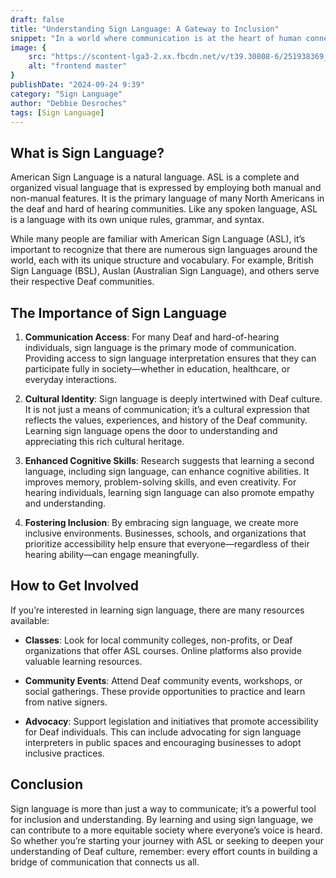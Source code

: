 ```yaml
---
draft: false
title: "Understanding Sign Language: A Gateway to Inclusion"
snippet: "In a world where communication is at the heart of human connection, sign language stands out as a vital tool for breaking down barriers. Often overlooked, sign language is not just a series of gestures; it’s a rich and complex language in its own right, with its own grammar, vocabulary, and cultural significance. Let’s explore the importance of sign language, its diverse forms, and how it fosters inclusivity."
image: {
    src: "https://scontent-lga3-2.xx.fbcdn.net/v/t39.30808-6/251938369_173707704964321_7212149873021985330_n.jpg?_nc_cat=109&ccb=1-7&_nc_sid=6ee11a&_nc_ohc=mWN8du8annMQ7kNvgFkCYui&_nc_ht=scontent-lga3-2.xx&_nc_gid=AQO_a9PxYoWuUxHg2_pYgam&oh=00_AYAq9PF0mKnVhIRpnc3mTn8XgPTpFyVrWD5MxrlhW5bkiQ&oe=66F8AA2A",
    alt: "frontend master"
}
publishDate: "2024-09-24 9:39"
category: "Sign Language"
author: "Debbie Desroches"
tags: [Sign Language]
---
```


## What is Sign Language?

American Sign Language is a natural language. ASL is a complete and organized visual language that is expressed by employing both manual and non-manual features. It is the primary language of many North Americans in the deaf and hard of hearing communities. Like any spoken language, ASL is a language with its own unique rules, grammar, and syntax.

While many people are familiar with American Sign Language (ASL), it’s important to recognize that there are numerous sign languages around the world, each with its unique structure and vocabulary. For example, British Sign Language (BSL), Auslan (Australian Sign Language), and others serve their respective Deaf communities.

## The Importance of Sign Language

1. **Communication Access**: For many Deaf and hard-of-hearing individuals, sign language is the primary mode of communication. Providing access to sign language interpretation ensures that they can participate fully in society—whether in education, healthcare, or everyday interactions.

2. **Cultural Identity**: Sign language is deeply intertwined with Deaf culture. It is not just a means of communication; it’s a cultural expression that reflects the values, experiences, and history of the Deaf community. Learning sign language opens the door to understanding and appreciating this rich cultural heritage.

3. **Enhanced Cognitive Skills**: Research suggests that learning a second language, including sign language, can enhance cognitive abilities. It improves memory, problem-solving skills, and even creativity. For hearing individuals, learning sign language can also promote empathy and understanding.

4. **Fostering Inclusion**: By embracing sign language, we create more inclusive environments. Businesses, schools, and organizations that prioritize accessibility help ensure that everyone—regardless of their hearing ability—can engage meaningfully.

## How to Get Involved

If you’re interested in learning sign language, there are many resources available:

- **Classes**: Look for local community colleges, non-profits, or Deaf organizations that offer ASL courses. Online platforms also provide valuable learning resources.

- **Community Events**: Attend Deaf community events, workshops, or social gatherings. These provide opportunities to practice and learn from native signers.

- **Advocacy**: Support legislation and initiatives that promote accessibility for Deaf individuals. This can include advocating for sign language interpreters in public spaces and encouraging businesses to adopt inclusive practices.

## Conclusion

Sign language is more than just a way to communicate; it’s a powerful tool for inclusion and understanding. By learning and using sign language, we can contribute to a more equitable society where everyone’s voice is heard. So whether you’re starting your journey with ASL or seeking to deepen your understanding of Deaf culture, remember: every effort counts in building a bridge of communication that connects us all.